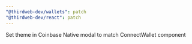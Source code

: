 ```yaml
---
"@thirdweb-dev/wallets": patch
"@thirdweb-dev/react": patch
---
```


Set theme in Coinbase Native modal to match ConnectWallet component
